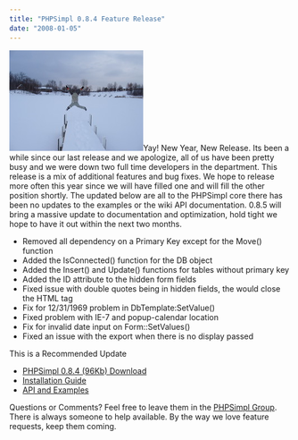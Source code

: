 ```yaml
---
title: "PHPSimpl 0.8.4 Feature Release"
date: "2008-01-05"
---
```


[![Jumping into the lake](/images/2159763083_11518964c1_m.jpg)](http://www.flickr.com/photos/dorkstyle/2159763083/ "Jumping into the lake by Dorkstyle, on Flickr")Yay! New Year, New Release. Its been a while since our last release and we apologize, all of us have been pretty busy and we were down two full time developers in the department. This release is a mix of additional features and bug fixes. We hope to release more often this year since we will have filled one and will fill the other position shortly. The updated below are all to the PHPSimpl core there has been no updates to the examples or the wiki API documentation. 0.8.5 will bring a massive update to documentation and optimization, hold tight we hope to have it out within the next two months.

- Removed all dependency on a Primary Key except for the Move() function
- Added the IsConnected() function for the DB object
- Added the Insert() and Update() functions for tables without primary key
- Added the ID attribute to the hidden form fields
- Fixed issue with double quotes being in hidden fields, the would close the HTML tag
- Fix for 12/31/1969 problem in DbTemplate:SetValue()
- Fixed problem with IE-7 and popup-calendar location
- Fix for invalid date input on Form::SetValues()
- Fixed an issue with the export when there is no display passed

This is a Recommended Update

- [PHPSimpl 0.8.4 (96Kb) Download](http://phpsimpl.googlecode.com/files/phpsimpl-0.8.4.zip)
- [Installation Guide](http://code.google.com/p/phpsimpl/wiki/Installation)
- [API and Examples](http://code.google.com/p/phpsimpl/wiki/BaseClasses)

Questions or Comments? Feel free to leave them in the [PHPSimpl Group](http://groups.google.com/group/phpsimpl). There is always someone to help available. By the way we love feature requests, keep them coming.
